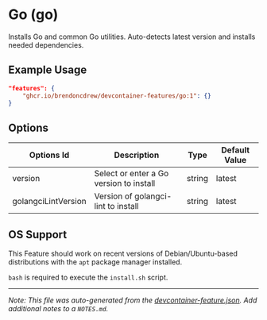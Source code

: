 
# Go (go)

Installs Go and common Go utilities. Auto-detects latest version and installs needed dependencies.

## Example Usage

```json
"features": {
    "ghcr.io/brendoncdrew/devcontainer-features/go:1": {}
}
```

## Options

| Options Id | Description | Type | Default Value |
|-----|-----|-----|-----|
| version | Select or enter a Go version to install | string | latest |
| golangciLintVersion | Version of golangci-lint to install | string | latest |



## OS Support

This Feature should work on recent versions of Debian/Ubuntu-based distributions with the `apt` package manager installed.

`bash` is required to execute the `install.sh` script.


---

_Note: This file was auto-generated from the [devcontainer-feature.json](https://github.com/brendoncdrew/devcontainer-features/blob/main/src/go/devcontainer-feature.json).  Add additional notes to a `NOTES.md`._

